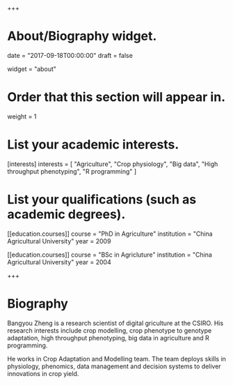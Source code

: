+++
# About/Biography widget.

date = "2017-09-18T00:00:00"
draft = false

widget = "about"

# Order that this section will appear in.
weight = 1

# List your academic interests.
[interests]
  interests = [
        "Agriculture",
        "Crop physiology",
        "Big data",
        "High throughput phenotyping",
        "R programming"
  ]

# List your qualifications (such as academic degrees).
[[education.courses]]
  course = "PhD in Agriculture"
  institution = "China Agricultural University"
  year = 2009

[[education.courses]]
  course = "BSc in Agricluture"
  institution = "China Agricultural University"
  year = 2004
 
+++

# Biography

Bangyou Zheng is a research scientist of digital griculture at the CSIRO. His research interests include crop modelling, crop phenotype to genotype adaptation, high throughput phenotyping, big data in agriculture and R programming. 


He works in Crop Adaptation and Modelling team. The team deploys skills in physiology, phenomics, data management and decision systems to deliver innovations in crop yield.
